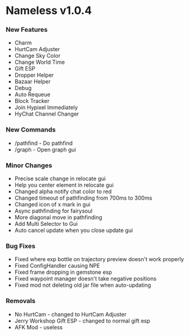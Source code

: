 # Nameless v1.0.4
### New Features
- Charm
- HurtCam Adjuster
- Change Sky Color
- Change World Time
- Gift ESP
- Dropper Helper
- Bazaar Helper
- Debug
- Auto Requeue
- Block Tracker
- Join Hypixel Immediately
- HyChat Channel Changer
### New Commands
- /pathfind - Do pathfind
- /graph - Open graph gui
### Minor Changes
- Precise scale change in relocate gui
- Help you center element in relocate gui
- Changed alpha notify chat color to red
- Changed timeout of pathfinding from 700ms to 300ms
- Changed icon of x mark in gui
- Async pathfinding for fairysoul
- More diagonal move in pathfinding
- Add Multi Selector to Gui
- Auto cancel update when you close update gui
### Bug Fixes
- Fixed where exp bottle on trajectory preview doesn't work properly
- Fixed ConfigHandler causing NPE
- Fixed frame dropping in gemstone esp
- Fixed waypoint manager doesn't take negative positions
- Fixed mod not deleting old jar file when auto-updating
### Removals
- No HurtCam - changed to HurtCam Adjuster
- Jerry Workshop Gift ESP - changed to normal gift esp
- AFK Mod - useless